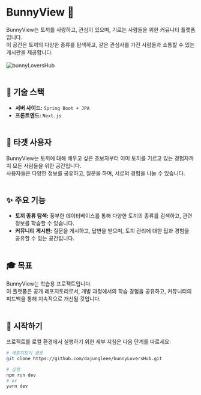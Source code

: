 # BunnyView 🐰
BunnyView는 토끼를 사랑하고, 관심이 있으며, 기르는 사람들을 위한 커뮤니티 플랫폼입니다.<br>
이 공간은 토끼의 다양한 종류를 탐색하고, 같은 관심사를 가진 사람들과 소통할 수 있는 게시판을 제공합니다.<br><br>
![bunnyLoversHub](https://github.com/pelexsa/bunnyLoversHub-api/assets/62424600/7efb5e80-5bb5-4787-85b8-7ae9808eed21)<br><br>

## 🚀 기술 스택
- **서버 사이드:** `Spring Boot + JPA`
- **프론트엔드:** `Next.js`
<br><br>

## 🎯 타겟 사용자
BunnyView는 토끼에 대해 배우고 싶은 초보자부터 이미 토끼를 기르고 있는 경험자까지 모든 사람들을 위한 공간입니다.<br>
사용자들은 다양한 정보를 공유하고, 질문을 하며, 서로의 경험을 나눌 수 있습니다.
<br><br>

## ✨ 주요 기능
- **토끼 종류 탐색:** 풍부한 데이터베이스를 통해 다양한 토끼의 종류를 검색하고, 관련 정보를 학습할 수 있습니다.
- **커뮤니티 게시판:** 질문을 게시하고, 답변을 받으며, 토끼 관리에 대한 팁과 경험을 공유할 수 있는 공간입니다.
<br><br>

## 🎓 목표
BunnyView는 학습용 프로젝트입니다.<br>
이 플랫폼은 공개 레포지토리로서, 개발 과정에서의 학습 경험을 공유하고, 커뮤니티의 피드백을 통해 지속적으로 개선될 것입니다.
<br><br>

## 🏁 시작하기
프로젝트를 로컬 환경에서 실행하기 위한 세부 지침은 다음 단계를 따르세요:
```bash
# 레포지토리 클론
git clone https://github.com/dajungleee/bunnyLoversHub.git

# 실행
npm run dev
# or
yarn dev
```
